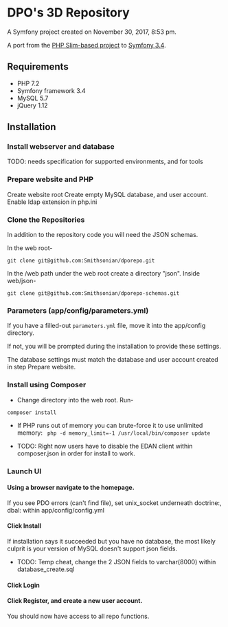 # DPO's 3D Repository

A Symfony project created on November 30, 2017, 8:53 pm.

A port from the [PHP Slim-based project](https://github.com/Smithsonian/dporepo_slim) to [Symfony 3.4](https://symfony.com/).

## Requirements
- PHP 7.2
- Symfony framework 3.4
- MySQL 5.7
- jQuery 1.12

## Installation

### Install webserver and database
TODO: needs specification for supported environments, and for tools

### Prepare website and PHP
Create website root
Create empty MySQL database, and user account.
Enable ldap extension in php.ini

### Clone the Repositories
In addition to the repository code you will need the JSON schemas.

In the web root- 
```
git clone git@github.com:Smithsonian/dporepo.git
```

In the /web path under the web root create a directory "json".
Inside web/json-
```
git clone git@github.com:Smithsonian/dporepo-schemas.git
```

### Parameters (app/config/parameters.yml)

If you have a filled-out `parameters.yml` file, move it into the app/config directory.

If not, you will be prompted during the installation to provide these settings.

The database settings must match the database and user account created in step Prepare website.

### Install using Composer

- Change directory into the web root. Run-
```
composer install
```
- If PHP runs out of memory you can brute-force it to use unlimited memory:
``` php -d memory_limit=-1 /usr/local/bin/composer update```

- TODO: Right now users have to disable the EDAN client within composer.json in order for install to work.

### Launch UI
#### Using a browser navigate to the homepage.
If you see PDO errors (can't find file), set unix_socket underneath doctrine:, dbal: within app/config/config.yml

#### Click Install
If installation says it succeeded but you have no database, the most likely culprit is your version of MySQL doesn't support json fields. 
- TODO: Temp cheat, change the 2 JSON fields to varchar(8000) within database_create.sql

#### Click Login

#### Click Register, and create a new user account.
You should now have access to all repo functions.

